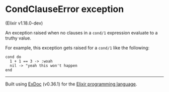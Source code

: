 # CondClauseError exception
(Elixir v1.18.0-dev)

An exception raised when no clauses in a `cond/1` expression evaluate to a truthy value.

For example, this exception gets raised for a `cond/1` like the following:

    cond do
      1 + 1 == 3 -> :woah
      nil -> "yeah this won't happen
    end




---
Built using [ExDoc](https://github.com/elixir-lang/ex_doc "ExDoc") (v0.36.1) for the [Elixir programming language](href="https://elixir-lang.org" "Elixir").
